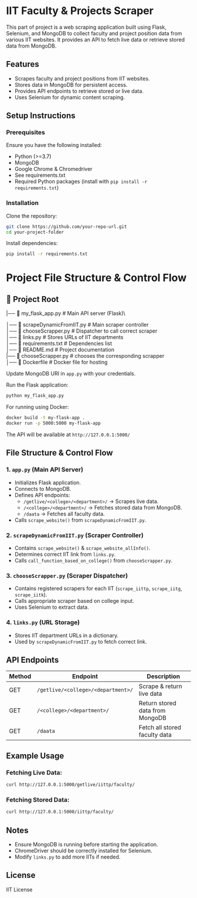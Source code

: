 # IIT Faculty & Projects Scraper

This part of project is a web scraping application built using Flask, Selenium, and MongoDB to collect faculty and project position data from various IIT websites. It provides an API to fetch live data or retrieve stored data from MongoDB.

## Features

- Scrapes faculty and project positions from IIT websites.
- Stores data in MongoDB for persistent access.
- Provides API endpoints to retrieve stored or live data.
- Uses Selenium for dynamic content scraping.

## Setup Instructions

### Prerequisites

Ensure you have the following installed:

- Python (>=3.7)
- MongoDB
- Google Chrome & Chromedriver
- See requirements.txt
- Required Python packages (install with `pip install -r requirements.txt`)

### Installation

Clone the repository:

```sh
git clone https://github.com/your-repo-url.git
cd your-project-folder
```

Install dependencies:

```sh
pip install -r requirements.txt
```
# Project File Structure & Control Flow

## 📂 Project Root

|── 📄 my_flask_app.py                  # Main API server (Flask)\

│── 📄 scrapeDynamicFromIIT.py # Main scraper controller\
│── 📄 chooseScrapper.py       # Dispatcher to call correct scraper\
│── 📄 links.py                # Stores URLs of IIT departments\
│── 📄 requirements.txt        # Dependencies list\
│── 📄 README.md               # Project documentation\
|── 📄 chooseScrapper.py       # chooses the corresponding scrapper\
│── 📄 Dockerfile               # Docker file for hosting 
<!-- │── 📂 scrapers/               # Directory for specific IIT scrapers\
│   ├── 📄 scrape_iittp.py      # Scraper for IIT Tirupati\
│   ├── 📄 scrape_iitg.py       # Scraper for IIT Gandhinagar\
│   ├── 📄 scrape_iitk.py       # Scraper for IIT Kanpur\
│── 📂 data/                   # Directory to store scraped data (if needed)\
│── 📂 tests/                  # Directory for test scripts\ -->
Update MongoDB URI in `app.py` with your credentials.

Run the Flask application:

```sh
python my_flask_app.py
```

For running using Docker:

```sh
docker build -t my-flask-app .
docker run -p 5000:5000 my-flask-app
```


The API will be available at `http://127.0.0.1:5000/`

## File Structure & Control Flow

### 1. `app.py` (Main API Server)

- Initializes Flask application.
- Connects to MongoDB.
- Defines API endpoints:
  - `/getlive/<college>/<department>/` → Scrapes live data.
  - `/<college>/<department>/` → Fetches stored data from MongoDB.
  - `/daata` → Fetches all faculty data.
- Calls `scrape_website()` from `scrapeDynamicFromIIT.py`.

### 2. `scrapeDynamicFromIIT.py` (Scraper Controller)

- Contains `scrape_website()` & `scrape_website_allInfo()`.
- Determines correct IIT link from `links.py`.
- Calls `call_function_based_on_college()` from `chooseScrapper.py`.

### 3. `chooseScrapper.py` (Scraper Dispatcher)

- Contains registered scrapers for each IIT (`scrape_iittp`, `scrape_iitg`, `scrape_iitk`).
- Calls appropriate scraper based on college input.
- Uses Selenium to extract data.

### 4. `links.py` (URL Storage)

- Stores IIT department URLs in a dictionary.
- Used by `scrapeDynamicFromIIT.py` to fetch correct link.

## API Endpoints

| Method | Endpoint | Description |
|--------|----------------------------|----------------------------------|
| GET    | `/getlive/<college>/<department>/` | Scrape & return live data |
| GET    | `/<college>/<department>/` | Return stored data from MongoDB |
| GET    | `/daata` | Fetch all stored faculty data |

## Example Usage

### Fetching Live Data:
```sh
curl http://127.0.0.1:5000/getlive/iittp/faculty/
```

### Fetching Stored Data:
```sh
curl http://127.0.0.1:5000/iittp/faculty/
```

## Notes

- Ensure MongoDB is running before starting the application.
- ChromeDriver should be correctly installed for Selenium.
- Modify `links.py` to add more IITs if needed.

## License

IIT License
